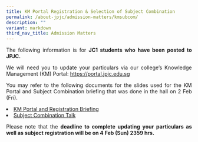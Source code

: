 ```yaml
---
title: KM Portal Registration & Selection of Subject Combination
permalink: /about-jpjc/admission-matters/kmsubcom/
description: ""
variant: markdown
third_nav_title: Admission Matters
---
```

<div align="justify">

<p>The following information is for <b>JC1 students who have been posted to JPJC.</b></p>

<p>We will need you to update your particulars via our college’s Knowledge Management (KM) Portal: <a href="https://portal.jpjc.edu.sg">https://portal.jpjc.edu.sg</a></p>

<p>You may refer to the following documents for the slides used for the KM Portal and Subject Combination briefing that was done in the hall on 2 Feb (Fri).</p>

<p></p><li><a href="/files/Admission%20Matters/KM%20portal%20and%20registration/2a)%202023%20KM%20Portal%20and%20Registration%20Briefing.pdf">KM Portal and Registration Briefing</a></li>
<li><a href="/files/Admission%20Matters/KM%20portal%20and%20registration/2b)%202023%20Subject%20Combination%20Talk.pdf">Subject Combination Talk</a></li>
<p></p>

<p>Please note that the <b>deadline to complete updating your particulars as well as subject registration will be on 4 Feb (Sun) 2359 hrs.</b></p>
</div>